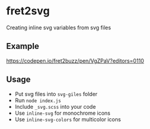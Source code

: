 # fret2svg
Creating inline svg variables from svg files

## Example
https://codepen.io/fret2buzz/pen/VgZPaV?editors=0110

## Usage

* Put svg files into `svg-giles` folder
* Run `node index.js`
* Include `_svg.scss` into your code
* Use `inline-svg` for monochrome icons
* Use `inline-svg-colors` for multicolor icons


